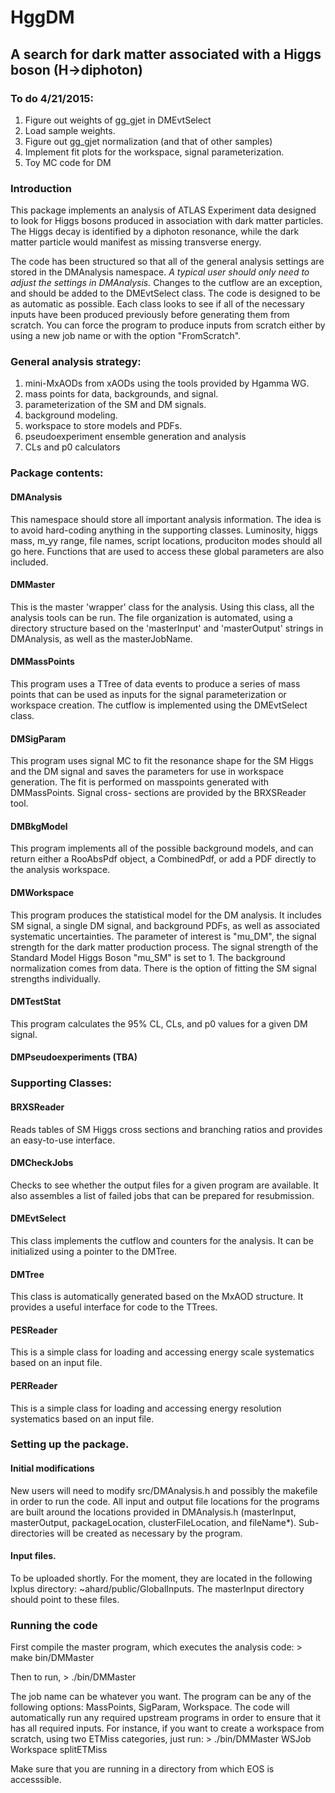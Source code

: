 # HggDM 

## A search for dark matter associated with a Higgs boson (H->diphoton)

### To do 4/21/2015:

1) Figure out weights of gg_gjet in DMEvtSelect
2) Load sample weights.
3) Figure out gg_gjet normalization (and that of other samples)
4) Implement fit plots for the workspace, signal parameterization.
5) Toy MC code for DM

### Introduction
This package implements an analysis of ATLAS Experiment data designed to look
for Higgs bosons produced in association with dark matter particles. The Higgs
decay is identified by a diphoton resonance, while the dark matter particle
would manifest as missing transverse energy.

The code has been structured so that all of the general analysis settings are 
stored in the DMAnalysis namespace. *A typical user should only need to adjust
the settings in DMAnalysis.* Changes to the cutflow are an exception, and should
be added to the DMEvtSelect class. The code is designed to be as automatic as
possible. Each class looks to see if all of the necessary inputs have been 
produced previously before generating them from scratch. You can force the 
program to produce inputs from scratch either by using a new job name or with 
the option "FromScratch".

### General analysis strategy:
1)  mini-MxAODs from xAODs using the tools provided by Hgamma WG.
2)  mass points for data, backgrounds, and signal.
3)  parameterization of the SM and DM signals.
4)  background modeling.
5)  workspace to store models and PDFs.
6)  pseudoexperiment ensemble generation and analysis 
7)  CLs and p0 calculators

### Package contents:

#### DMAnalysis
  This namespace should store all important analysis information. The idea is to
  avoid hard-coding anything in the supporting classes. Luminosity, higgs mass,
  m_yy range, file names, script locations, produciton modes should all go here.
  Functions that are used to access these global parameters are also included.

#### DMMaster
  This is the master 'wrapper' class for the analysis. Using this class, all the
  analysis tools can be run. The file organization is automated, using a 
  directory structure based on the 'masterInput' and 'masterOutput' strings in 
  DMAnalysis, as well as the masterJobName.

#### DMMassPoints
 This program uses a TTree of data events to produce a series of mass points
 that can be used as inputs for the signal parameterization or workspace 
 creation. The cutflow is implemented using the DMEvtSelect class.
  
#### DMSigParam
 This program uses signal MC to fit the resonance shape for the SM Higgs and
 the DM signal and saves the parameters for use in workspace generation. The
 fit is performed on masspoints generated with DMMassPoints. Signal cross-
 sections are provided by the BRXSReader tool.

#### DMBkgModel
 This program implements all of the possible background models, and can return 
 either a RooAbsPdf object, a CombinedPdf, or add a PDF directly to the analysis
 workspace.

#### DMWorkspace
 This program produces the statistical model for the DM analysis. It includes SM
 signal, a single DM signal, and background PDFs, as well as associated 
 systematic uncertainties. The parameter of interest is "mu_DM", the signal 
 strength for the dark matter production process. The signal strength of the 
 Standard Model Higgs Boson "mu_SM" is set to 1. The background normalization 
 comes from data. There is the option of fitting the SM signal strengths 
 individually. 

#### DMTestStat
 This program calculates the 95% CL, CLs, and p0 values for a given DM signal. 

#### DMPseudoexperiments (TBA)

### Supporting Classes:

#### BRXSReader
 Reads tables of SM Higgs cross sections and branching ratios and provides an 
 easy-to-use interface.

#### DMCheckJobs
 Checks to see whether the output files for a given program are available. It
 also assembles a list of failed jobs that can be prepared for resubmission.

#### DMEvtSelect
 This class implements the cutflow and counters for the analysis. It can be 
 initialized using a pointer to the DMTree. 

#### DMTree
 This class is automatically generated based on the MxAOD structure. It provides
 a useful interface for code to the TTrees. 

#### PESReader
 This is a simple class for loading and accessing energy scale systematics based
 on an input file. 

#### PERReader
 This is a simple class for loading and accessing energy resolution systematics
 based on an input file. 

### Setting up the package. 

#### Initial modifications
New users will need to modify src/DMAnalysis.h and possibly the makefile in 
order to run the code. All input and output file locations for the programs
are built around the locations provided in DMAnalysis.h (masterInput, 
masterOutput, packageLocation, clusterFileLocation, and fileName*). Sub-
directories will be created as necessary by the program.

#### Input files.
To be uploaded shortly. For the moment, they are located in the following lxplus
directory: ~ahard/public/GlobalInputs. The masterInput directory should point to
these files.

### Running the code
First compile the master program, which executes the analysis code:
     > make bin/DMMaster

Then to run, 
     > ./bin/DMMaster <JobName> <Program> <Categorization>

The job name can be whatever you want. The program can be any of the following
options: MassPoints, SigParam, Workspace. The code will automatically run any
required upstream programs in order to ensure that it has all required inputs.
For instance, if you want to create a workspace from scratch, using two ETMiss 
categories, just run:
     > ./bin/DMMaster WSJob Workspace splitETMiss

Make sure that you are running in a directory from which EOS is accesssible. 